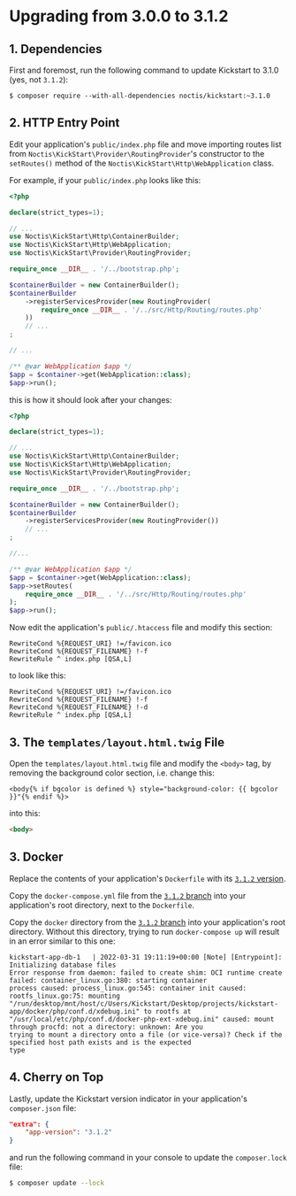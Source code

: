 # Upgrading from 3.0.0 to 3.1.2

## 1. Dependencies

First and foremost, run the following command to update Kickstart to 3.1.0 (yes, not `3.1.2`):

```shell
$ composer require --with-all-dependencies noctis/kickstart:~3.1.0
```

## 2. HTTP Entry Point

Edit your application's `public/index.php` file and move importing routes list from 
`Noctis\KickStart\Provider\RoutingProvider`'s constructor to the `setRoutes()` method of the 
`Noctis\KickStart\Http\WebApplication` class.

For example, if your `public/index.php` looks like this:

```php
<?php

declare(strict_types=1);

// ...
use Noctis\KickStart\Http\ContainerBuilder;
use Noctis\KickStart\Http\WebApplication;
use Noctis\KickStart\Provider\RoutingProvider;

require_once __DIR__ . '/../bootstrap.php';

$containerBuilder = new ContainerBuilder();
$containerBuilder
    ->registerServicesProvider(new RoutingProvider(
        require_once __DIR__ . '/../src/Http/Routing/routes.php'
    ))
    // ...
;

// ...

/** @var WebApplication $app */
$app = $container->get(WebApplication::class);
$app->run();
```

this is how it should look after your changes:

```php
<?php

declare(strict_types=1);

// ...
use Noctis\KickStart\Http\ContainerBuilder;
use Noctis\KickStart\Http\WebApplication;
use Noctis\KickStart\Provider\RoutingProvider;

require_once __DIR__ . '/../bootstrap.php';

$containerBuilder = new ContainerBuilder();
$containerBuilder
    ->registerServicesProvider(new RoutingProvider())
    // ...
;

//...

/** @var WebApplication $app */
$app = $container->get(WebApplication::class);
$app->setRoutes(
    require_once __DIR__ . '/../src/Http/Routing/routes.php'
);
$app->run();
```

Now edit the application's `public/.htaccess` file and modify this section:

```apacheconf
RewriteCond %{REQUEST_URI} !=/favicon.ico
RewriteCond %{REQUEST_FILENAME} !-f
RewriteRule ^ index.php [QSA,L]
```

to look like this:
```apacheconf
RewriteCond %{REQUEST_URI} !=/favicon.ico
RewriteCond %{REQUEST_FILENAME} !-f
RewriteCond %{REQUEST_FILENAME} !-d
RewriteRule ^ index.php [QSA,L]
```

## 3. The `templates/layout.html.twig` File

Open the `templates/layout.html.twig` file and modify the `<body>` tag, by removing the background color section, i.e.
change this:

```
<body{% if bgcolor is defined %} style="background-color: {{ bgcolor }}"{% endif %}>
```

into this:

```html
<body>
```

## 3. Docker

Replace the contents of your application's `Dockerfile` with its 
[`3.1.2` version](https://github.com/Noctis/kickstart-app/blob/3.1.2/Dockerfile).

Copy the `docker-compose.yml` file from the 
[`3.1.2` branch](https://github.com/Noctis/kickstart-app/blob/3.1.2/docker-compose.yml) into your application's root 
directory, next to the `Dockerfile`.

Copy the `docker` directory from the [`3.1.2` branch](https://github.com/Noctis/kickstart-app/tree/3.1.2/docker) into 
your application's root directory. Without this directory, trying to run `docker-compose up` will result in an error
similar to this one:

```shell
kickstart-app-db-1   | 2022-03-31 19:11:19+00:00 [Note] [Entrypoint]: Initializing database files
Error response from daemon: failed to create shim: OCI runtime create failed: container_linux.go:380: starting container 
process caused: process_linux.go:545: container init caused: rootfs_linux.go:75: mounting 
"/run/desktop/mnt/host/c/Users/Kickstart/Desktop/projects/kickstart-app/docker/php/conf.d/xdebug.ini" to rootfs at 
"/usr/local/etc/php/conf.d/docker-php-ext-xdebug.ini" caused: mount through procfd: not a directory: unknown: Are you 
trying to mount a directory onto a file (or vice-versa)? Check if the specified host path exists and is the expected 
type
```

## 4. Cherry on Top

Lastly, update the Kickstart version indicator in your application's `composer.json` file:

```json
"extra": {
    "app-version": "3.1.2"
}
```

and run the following command in your console to update the `composer.lock` file:
```sh
$ composer update --lock
```